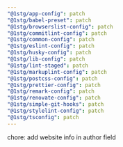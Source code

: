 ```yaml
---
"@1stg/app-config": patch
"@1stg/babel-preset": patch
"@1stg/browserslist-config": patch
"@1stg/commitlint-config": patch
"@1stg/common-config": patch
"@1stg/eslint-config": patch
"@1stg/husky-config": patch
"@1stg/lib-config": patch
"@1stg/lint-staged": patch
"@1stg/markuplint-config": patch
"@1stg/postcss-config": patch
"@1stg/prettier-config": patch
"@1stg/remark-config": patch
"@1stg/renovate-config": patch
"@1stg/simple-git-hooks": patch
"@1stg/stylelint-config": patch
"@1stg/tsconfig": patch
---
```


chore: add website info in author field
